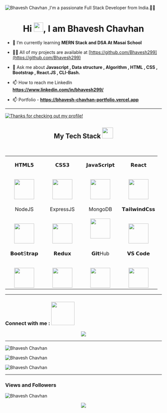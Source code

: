 

![Bhavesh Chavhan ,I'm a passionate Full Stack Developer from India.🧑‍💻](https://www.mindinventory.com/blog/wp-content/uploads/2018/07/full-stack1200.png)

<!-- <h1 align="center"> <img src="https://achintya-portfolio.vercel.app/plane.gif" width="150" ></h1> -->
<h1 align="center"> Hi <img src="https://raw.githubusercontent.com/MartinHeinz/MartinHeinz/master/wave.gif" width="30px">, I am Bhavesh Chavhan</h1>

- 🌱 I’m currently learning **MERN Stack and DSA At Masai School**

- 👨‍💻 All of my projects are available at [https://github.com/Bhavesh299](https://github.com/Bhavesh299)

- 💬 Ask me about **Javascript , Data structure , Algorithm , HTML , CSS , Bootstrap , React.JS , CLI-Bash.**

- 📫 How to reach me LinkedIn **https://www.linkedin.com/in/bhavesh299/**

- 📫 Portfolio - **https://bhavesh-chavhan-portfolio.vercel.app**

<hr />

[![Thanks for checking out my profile!](https://pimp-my-readme.webapp.io/pimp-my-readme/sliding-text?emojis=1f60e_1f91f-1f3fe&text=Thanks%2520for%2520checking%2520out%2520my%2520profile%21)](https://pimp-my-readme.webapp.io)





<h2 align="center" border="0">My Tech Stack <img src="[![JavaScript_HTML_CSS_ReactJS_NodeJS_MongoDB_Redis_AWS_ReactJS_Express_](https://pimp-my-readme.webapp.io/pimp-my-readme/technology?technology=JavaScript_HTML_CSS_NodeJS_MongoDB_Redis_AWS_ReactJS_Express_)](https://pimp-my-readme.webapp.io)" width="35"/></h2>
<br>
<table align="center">

<tbody>

<tr valign="top">

<td width="25%" align="center">

<span>𝗛𝗧𝗠𝗟𝟱</span><br><br>

<img height="64px" src="https://cdn.svgporn.com/logos/html-5.svg">
</td>

<td width="25%" align="center">

<span>𝗖𝗦𝗦𝟯</span><br><br>

<img height="64px" src="https://cdn.svgporn.com/logos/css-3.svg">

</td>

<td width="25%" align="center">

<span>𝗝𝗮𝘃𝗮𝗦𝗰𝗿𝗶𝗽𝘁</span><br><br>

<img height="64px" src="https://cdn.svgporn.com/logos/javascript.svg">

  
</td>

<td width="25%" align="center">

<span>𝗥𝗲𝗮𝗰𝘁</span><br><br>

<img height="64px" src="https://cdn.svgporn.com/logos/react.svg">

</td>

</tr>

<tr valign="top">

<td width="25%" align="center">

<span>NodeJS</span><br><br>

<img height="64px" src="https://cdn.svgporn.com/logos/nodejs.svg">

</td>

<td width="25%" align="center">

<span>ExpressJS</span><br><br>

<img height="64px" src="https://cdn.svgporn.com/logos/express.svg">

</td>
<td width="25%" align="center">

<span>MongoDB</span><br><br>
<img height="64px" src="https://cdn.svgporn.com/logos/mongodb.svg">

</td>

<td width="25%" align="center">

<span>𝗧𝗮𝗶𝗹𝘄𝗶𝗻𝗱𝗖𝘀𝘀</span><br><br>

<img height="64px" src="https://cdn.svgporn.com/logos/tailwindcss-icon.svg">

</td>

</tr>

<tr valign="top">

<td width="25%" align="center">

<span>𝗕𝗼𝗼𝘁S𝘁𝗿𝗮𝗽</span><br><br>

<img height="64px" src="https://cdn.svgporn.com/logos/bootstrap.svg">

</td>

<td width="25%" align="center">

<span>𝗥𝗲𝗱𝘂𝘅</span><br><br>

<img height="64px" src="https://cdn.svgporn.com/logos/redux.svg">

</td>

<td width="25%" align="center">

<span>𝗚𝗶𝘁Hub</span><br><br>

<img height="64px" src="https://cdn.svgporn.com/logos/git-icon.svg">

</td>

<td width="25%" align="center">

<span>𝗩𝗦 𝗖𝗼𝗱𝗲</span><br><br>

<img height="64px" src="https://cdn.svgporn.com/logos/visual-studio-code.svg">

</td>

</tr>

</tbody>

</table>
<hr>
<h3>Connect with me :  <img src="https://raw.githubusercontent.com/ShahriarShafin/ShahriarShafin/main/Assets/handshake.gif" width="75" /></h3>
<p align="center">
  <a href="https://www.linkedin.com/in/bhavesh299/"><img src="https://img.shields.io/badge/LinkedIn-0077B5?style=for-the-badge&logo=linkedin&logoColor=white"></a>

</p>
<hr />







<p><img align="center" src="https://github-readme-stats.vercel.app/api/top-langs?username=Bhavesh299&show_icons=true&locale=en&layout=compact&theme=dark&ring=FFB19A&hide_border=true&currStreakNum=F6A085&fire=F6A085&currStreakLabel=F6A085" alt="Bhavesh Chavhan"/></p>

<p><img align="center" src="https://github-readme-stats.vercel.app/api?username=Bhavesh299&show_icons=true&locale=en&theme=dark&ring=FFB19A&hide_border=true&currStreakNum=F6A085&fire=F6A085&currStreakLabel=F6A085" alt="Bhavesh Chavhan" /></p>



<p><img align="center" src="https://github-readme-streak-stats.herokuapp.com/?user=Bhavesh299&theme=dark&ring=FFB19A&hide_border=true&currStreakNum=F6A085&fire=F6A085&currStreakLabel=F6A085" alt="Bhavesh Chavhan" /></p>

<hr />

<h3> Views and Followers </h3>
<p align="left"> <img src="https://komarev.com/ghpvc/?username=Bhavesh299&label=Profile%20views&color=0e75b6&style=flat" alt="Bhavesh Chavhan" /> </p>
<p align="center">
  <img  src="https://raw.githubusercontent.com/Trilokia/Trilokia/379277808c61ef204768a61bbc5d25bc7798ccf1/bottom_header.svg">
  </p>
